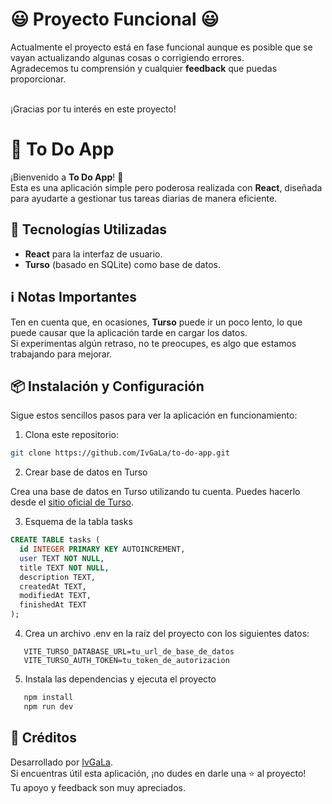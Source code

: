 # 😃 Proyecto Funcional 😃

Actualmente el proyecto está en fase funcional aunque es posible que se vayan actualizando algunas cosas o corrigiendo errores.<br />
Agradecemos tu comprensión y cualquier **feedback** que puedas proporcionar.<br /><br />

¡Gracias por tu interés en este proyecto!<br />

# 📝 To Do App

¡Bienvenido a **To Do App**! 🎉 <br />
Esta es una aplicación simple pero poderosa realizada con **React**, diseñada para ayudarte a gestionar tus tareas diarias de manera eficiente.

## 🚀 Tecnologías Utilizadas

- **React** para la interfaz de usuario.
- **Turso** (basado en SQLite) como base de datos.

## ℹ️ Notas Importantes

Ten en cuenta que, en ocasiones, **Turso** puede ir un poco lento, lo que puede causar que la aplicación tarde en cargar los datos.<br />
Si experimentas algún retraso, no te preocupes, es algo que estamos trabajando para mejorar.

## 📦 Instalación y Configuración

Sigue estos sencillos pasos para ver la aplicación en funcionamiento:

1. Clona este repositorio:

```bash
git clone https://github.com/IvGaLa/to-do-app.git
```

2. Crear base de datos en Turso

Crea una base de datos en Turso utilizando tu cuenta. Puedes hacerlo desde el [sitio oficial de Turso](https://turso.tech/).

3. Esquema de la tabla tasks

```sql
CREATE TABLE tasks (
  id INTEGER PRIMARY KEY AUTOINCREMENT,
  user TEXT NOT NULL,
  title TEXT NOT NULL,
  description TEXT,
  createdAt TEXT,
  modifiedAt TEXT,
  finishedAt TEXT
);
```

4. Crea un archivo .env en la raíz del proyecto con los siguientes datos:

```env
   VITE_TURSO_DATABASE_URL=tu_url_de_base_de_datos
   VITE_TURSO_AUTH_TOKEN=tu_token_de_autorizacion
```

5. Instala las dependencias y ejecuta el proyecto

```bash
   npm install
   npm run dev
```

## 🙌 Créditos

Desarrollado por [IvGaLa](https://github.com/IvGaLa/to-do-app).<br />
Si encuentras útil esta aplicación, ¡no dudes en darle una ⭐ al proyecto!<br />
Tu apoyo y feedback son muy apreciados.<br />
